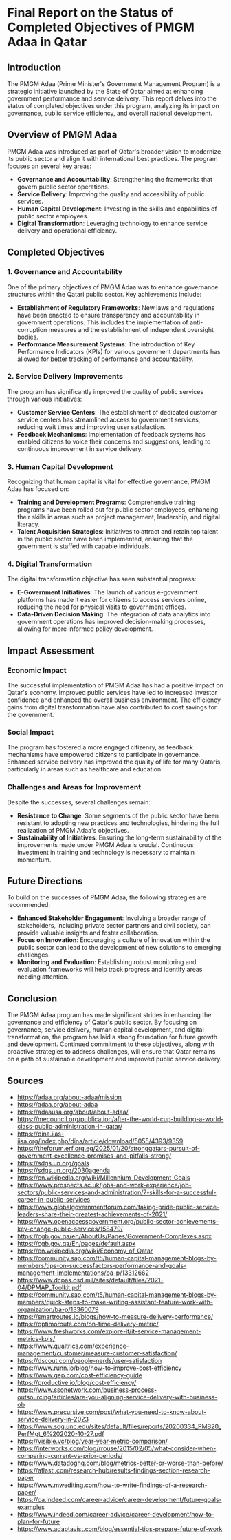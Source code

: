 # Final Report on the Status of Completed Objectives of PMGM Adaa in Qatar

## Introduction
The PMGM Adaa (Prime Minister's Government Management Program) is a strategic initiative launched by the State of Qatar aimed at enhancing government performance and service delivery. This report delves into the status of completed objectives under this program, analyzing its impact on governance, public service efficiency, and overall national development.

## Overview of PMGM Adaa
PMGM Adaa was introduced as part of Qatar's broader vision to modernize its public sector and align it with international best practices. The program focuses on several key areas:
- **Governance and Accountability**: Strengthening the frameworks that govern public sector operations.
- **Service Delivery**: Improving the quality and accessibility of public services.
- **Human Capital Development**: Investing in the skills and capabilities of public sector employees.
- **Digital Transformation**: Leveraging technology to enhance service delivery and operational efficiency.

## Completed Objectives
### 1. Governance and Accountability
One of the primary objectives of PMGM Adaa was to enhance governance structures within the Qatari public sector. Key achievements include:
- **Establishment of Regulatory Frameworks**: New laws and regulations have been enacted to ensure transparency and accountability in government operations. This includes the implementation of anti-corruption measures and the establishment of independent oversight bodies.
- **Performance Measurement Systems**: The introduction of Key Performance Indicators (KPIs) for various government departments has allowed for better tracking of performance and accountability.

### 2. Service Delivery Improvements
The program has significantly improved the quality of public services through various initiatives:
- **Customer Service Centers**: The establishment of dedicated customer service centers has streamlined access to government services, reducing wait times and improving user satisfaction.
- **Feedback Mechanisms**: Implementation of feedback systems has enabled citizens to voice their concerns and suggestions, leading to continuous improvement in service delivery.

### 3. Human Capital Development
Recognizing that human capital is vital for effective governance, PMGM Adaa has focused on:
- **Training and Development Programs**: Comprehensive training programs have been rolled out for public sector employees, enhancing their skills in areas such as project management, leadership, and digital literacy.
- **Talent Acquisition Strategies**: Initiatives to attract and retain top talent in the public sector have been implemented, ensuring that the government is staffed with capable individuals.

### 4. Digital Transformation
The digital transformation objective has seen substantial progress:
- **E-Government Initiatives**: The launch of various e-government platforms has made it easier for citizens to access services online, reducing the need for physical visits to government offices.
- **Data-Driven Decision Making**: The integration of data analytics into government operations has improved decision-making processes, allowing for more informed policy development.

## Impact Assessment
### Economic Impact
The successful implementation of PMGM Adaa has had a positive impact on Qatar's economy. Improved public services have led to increased investor confidence and enhanced the overall business environment. The efficiency gains from digital transformation have also contributed to cost savings for the government.

### Social Impact
The program has fostered a more engaged citizenry, as feedback mechanisms have empowered citizens to participate in governance. Enhanced service delivery has improved the quality of life for many Qataris, particularly in areas such as healthcare and education.

### Challenges and Areas for Improvement
Despite the successes, several challenges remain:
- **Resistance to Change**: Some segments of the public sector have been resistant to adopting new practices and technologies, hindering the full realization of PMGM Adaa's objectives.
- **Sustainability of Initiatives**: Ensuring the long-term sustainability of the improvements made under PMGM Adaa is crucial. Continuous investment in training and technology is necessary to maintain momentum.

## Future Directions
To build on the successes of PMGM Adaa, the following strategies are recommended:
- **Enhanced Stakeholder Engagement**: Involving a broader range of stakeholders, including private sector partners and civil society, can provide valuable insights and foster collaboration.
- **Focus on Innovation**: Encouraging a culture of innovation within the public sector can lead to the development of new solutions to emerging challenges.
- **Monitoring and Evaluation**: Establishing robust monitoring and evaluation frameworks will help track progress and identify areas needing attention.

## Conclusion
The PMGM Adaa program has made significant strides in enhancing the governance and efficiency of Qatar's public sector. By focusing on governance, service delivery, human capital development, and digital transformation, the program has laid a strong foundation for future growth and development. Continued commitment to these objectives, along with proactive strategies to address challenges, will ensure that Qatar remains on a path of sustainable development and improved public service delivery.

## Sources

- https://adaa.org/about-adaa/mission
- https://adaa.org/about-adaa
- https://adaausa.org/about/about-adaa/
- https://mecouncil.org/publication/after-the-world-cup-building-a-world-class-public-administration-in-qatar/
- https://dina.iias-iisa.org/index.php/dina/article/download/5055/4393/9359
- https://theforum.erf.org.eg/2025/01/20/strongqatars-pursuit-of-government-excellence-promises-and-pitfalls-strong/
- https://sdgs.un.org/goals
- https://sdgs.un.org/2030agenda
- https://en.wikipedia.org/wiki/Millennium_Development_Goals
- https://www.prospects.ac.uk/jobs-and-work-experience/job-sectors/public-services-and-administration/7-skills-for-a-successful-career-in-public-services
- https://www.globalgovernmentforum.com/taking-pride-public-service-leaders-share-their-greatest-achievements-of-2021/
- https://www.openaccessgovernment.org/public-sector-achievements-key-change-public-services/158479/
- https://cgb.gov.qa/en/AboutUs/Pages/Government-Complexes.aspx
- https://cgb.gov.qa/En/pages/default.aspx
- https://en.wikipedia.org/wiki/Economy_of_Qatar
- https://community.sap.com/t5/human-capital-management-blogs-by-members/tips-on-successfactors-performance-and-goals-management-implementations/ba-p/13312662
- https://www.dcpas.osd.mil/sites/default/files/2021-04/DPMAP_Toolkit.pdf
- https://community.sap.com/t5/human-capital-management-blogs-by-members/quick-steps-to-make-writing-assistant-feature-work-with-organization/ba-p/13360079
- https://smartroutes.io/blogs/how-to-measure-delivery-performance/
- https://optimoroute.com/on-time-delivery-metric/
- https://www.freshworks.com/explore-it/it-service-management-metrics-kpis/
- https://www.qualtrics.com/experience-management/customer/measure-customer-satisfaction/
- https://dscout.com/people-nerds/user-satisfaction
- https://www.runn.io/blog/how-to-improve-cost-efficiency
- https://www.gep.com/cost-efficiency-guide
- https://productive.io/blog/cost-efficiency/
- https://www.ssonetwork.com/business-process-outsourcing/articles/are-you-aligning-service-delivery-with-business-ob
- https://www.precursive.com/post/what-you-need-to-know-about-service-delivery-in-2023
- https://www.sog.unc.edu/sites/default/files/reports/20200334_PMB20_PerfMgt_6%202020-10-27.pdf
- https://visible.vc/blog/year-year-metric-comparison/
- https://interworks.com/blog/rrouse/2015/02/05/what-consider-when-comparing-current-vs-prior-periods/
- https://www.datadoghq.com/blog/metrics-better-or-worse-than-before/
- https://atlasti.com/research-hub/results-findings-section-research-paper
- https://www.mwediting.com/how-to-write-findings-of-a-research-paper/
- https://ca.indeed.com/career-advice/career-development/future-goals-examples
- https://www.indeed.com/career-advice/career-development/how-to-plan-for-future
- https://www.adaptavist.com/blog/essential-tips-prepare-future-of-work